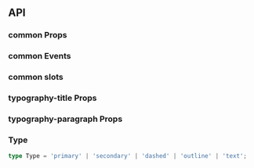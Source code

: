 ## API

### common Props

<field-table :data="commonProps"/>

### common Events

<field-table :data="commonEvents" type="emits"/>

### common slots

<field-table :data="commonSlots" type="slots"/>

### typography-title Props

<field-table :data="titleProps"/>

### typography-paragraph Props

<field-table :data="paragraphProps"/>

### Type

```typescript
type Type = 'primary' | 'secondary' | 'dashed' | 'outline' | 'text';
```

<script setup>
import { ref } from 'vue';

const commonProps = ref([
  {
    name: 'type',
    desc: '文本类型',
    type: 'Type',
    value: '-',
  },
  {
    name: 'bold',
    desc: '粗体',
    type: 'boolean',
    value: 'false',
  },
  {
    name: 'mark',
    desc: '添加标记样式',
    type: 'boolean | { color: string }',
    value: 'false',
  },
  {
    name: 'underline',
    desc: '下划线样式',
    type: 'boolean',
    value: 'false',
  },
  {
    name: 'delete',
    desc: '删除线样式',
    type: 'boolean',
    value: 'false',
  },
  {
    name: 'code',
    desc: '代码块样式',
    type: 'boolean',
    value: 'false',
  },
  {
    name: 'disabled',
    desc: '禁用状态',
    type: 'boolean',
    value: 'false',
  },
  {
    name: 'editable',
    desc: '开启可编辑功能',
    type: 'boolean',
    value: 'false',
  },
  {
    name: 'editing (v-model)',
    desc: '是否在编辑状态',
    type: 'boolean',
    value: '-',
  },
  {
    name: 'default-editing',
    desc: '默认的编辑状态',
    type: 'boolean',
    value: 'false',
  },
  {
    name: 'edit-text (v-model)',
    desc: '编辑的文字',
    type: 'string',
    value: '-',
  },
  {
    name: 'copyable',
    desc: '开启复制功能',
    type: 'boolean',
    value: 'false',
  },
  {
    name: 'copy-text',
    desc: '复制的文字',
    type: 'string',
    value: '-',
  },
  {
    name: 'copy-delay',
    desc: '复制成功后，复制按钮恢复到可点击状态的延迟时间，单位是毫秒',
    type: 'number',
    value: '3000',
  },
  {
    name: 'edit-tooltip-props',
    desc: '编辑按钮问题提示配置',
    type: 'object',
    value: '-',
  },
  {
    name: 'copy-tooltip-props',
    desc: '拷贝按钮问题提示配置',
    type: 'object',
    value: '-',
  },
]);

const commonEvents = ref([
  {
    name: 'edit-start',
    desc: '开始编辑',
    type: '() => void',
    value: '-',
  },
  {
    name: 'change',
    desc: '编辑内容变化',
    type: '(text: string) => void',
    value: '-',
  },
  {
    name: 'edit-end',
    desc: '编辑结束',
    type: '() => void',
    value: '-',
  },
  {
    name: 'copy',
    desc: '复制',
    type: '(text: string) => void',
    value: '-',
  },
]);

const commonSlots = ref([
  {
    name: 'copy-icon',
    desc: '复制图标',
    type: '-',
    value: '',
  },
  {
    name: 'copy-tooltip',
    desc: '复制的文字气泡内容',
    type: '-',
    value: '',
  },
]);

const titleProps = ref([
  {
    name: 'heading',
    desc: '标题级别，相当于 h1 h2 h3 h4 h5 h6',
    type: "'1' | '2' | '3' | '4' | '5' | '6'",
    value: "`'1'`",
  },
]);

const paragraphProps = ref([
  {
    name: 'blockquote',
    desc: '长引用',
    type: 'boolean',
    value: 'false',
  },
  {
    name: 'spacing',
    desc: '段落的的行高，长文本(大于5行)的时候推荐使用默认行高，短文本(小于等于3行)推荐使用 close 紧密的行高。',
    type: "'default' | 'close'",
    value: "default",
  },
]);
</script>
